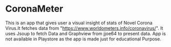 # CoronaMeter
This is an app that gives user a visual insight of stats of Novel Corona Virus.It fetches data from "https://www.worldometers.info/coronavirus/". It uses Jsoup to fetch Data and Graphview from jjoe64 to present data.
App is not available in Playstore as the app is made just for educational Purpose.

